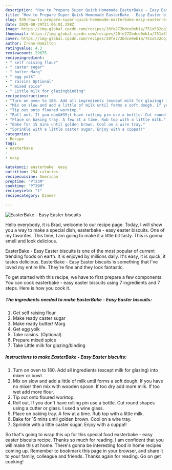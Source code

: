 ```yaml
---
description: "How to Prepare Super Quick Homemade EasterBake - Easy Easter biscuits"
title: "How to Prepare Super Quick Homemade EasterBake - Easy Easter biscuits"
slug: 939-how-to-prepare-super-quick-homemade-easterbake-easy-easter-biscuits
date: 2020-08-29T21:06:01.298Z
image: https://img-global.cpcdn.com/recipes/20fe272bdce0eb1a/751x532cq70/easterbake-easy-easter-biscuits-recipe-main-photo.jpg
thumbnail: https://img-global.cpcdn.com/recipes/20fe272bdce0eb1a/751x532cq70/easterbake-easy-easter-biscuits-recipe-main-photo.jpg
cover: https://img-global.cpcdn.com/recipes/20fe272bdce0eb1a/751x532cq70/easterbake-easy-easter-biscuits-recipe-main-photo.jpg
author: Irene Hamilton
ratingvalue: 4.3
reviewcount: 29675
recipeingredient:
- " self raising flour"
- " caster sugar"
- " butter Marg"
- " egg yolk"
- " raisins Optional"
- " mixed spice"
- " Little milk for glazingbinding"
recipeinstructions:
- "Turn on oven to 180. Add all ingredients (except milk for glazing) into mixer or bowl."
- "Mix on slow and add a little of milk until forms a soft dough. If you have no mixer then mix with wooden spoon. If too dry add more milk. If too wet add more flour."
- "Tip out onto floured worktop."
- "Roll out. If you don&#39;t have rolling pin use a bottle. Cut round shapes using a cutter or glass. I used a wine glass."
- "Place on baking tray. A few at a time. Rub top with a little milk."
- "Bake for 15 mins until golden brown. Cool on a wire tray."
- "Sprinkle with a little caster sugar. Enjoy with a cuppa!!"
categories:
- Recipe
tags:
- easterbake
- 
- easy

katakunci: easterbake  easy 
nutrition: 294 calories
recipecuisine: American
preptime: "PT23M"
cooktime: "PT39M"
recipeyield: "1"
recipecategory: Dinner

---
```



![EasterBake - Easy Easter biscuits](https://img-global.cpcdn.com/recipes/20fe272bdce0eb1a/751x532cq70/easterbake-easy-easter-biscuits-recipe-main-photo.jpg)

Hello everybody, it is Brad, welcome to our recipe page. Today, I will show you a way to make a special dish, easterbake - easy easter biscuits. One of my favorites. This time, I am going to make it a little bit tasty. This is gonna smell and look delicious.

EasterBake - Easy Easter biscuits is one of the most popular of current trending foods on earth. It is enjoyed by millions daily. It's easy, it is quick, it tastes delicious. EasterBake - Easy Easter biscuits is something that I've loved my entire life. They're fine and they look fantastic.




To get started with this recipe, we have to first prepare a few components. You can cook easterbake - easy easter biscuits using 7 ingredients and 7 steps. Here is how you cook it.

<!--inarticleads1-->

##### The ingredients needed to make EasterBake - Easy Easter biscuits:

1. Get  self raising flour
1. Make ready  caster sugar
1. Make ready  butter/ Marg
1. Get  egg yolk
1. Take  raisins. (Optional)
1. Prepare  mixed spice
1. Take  Little milk for glazing/binding




<!--inarticleads2-->

##### Instructions to make EasterBake - Easy Easter biscuits:

1. Turn on oven to 180. Add all ingredients (except milk for glazing) into mixer or bowl.
1. Mix on slow and add a little of milk until forms a soft dough. If you have no mixer then mix with wooden spoon. If too dry add more milk. If too wet add more flour.
1. Tip out onto floured worktop.
1. Roll out. If you don&#39;t have rolling pin use a bottle. Cut round shapes using a cutter or glass. I used a wine glass.
1. Place on baking tray. A few at a time. Rub top with a little milk.
1. Bake for 15 mins until golden brown. Cool on a wire tray.
1. Sprinkle with a little caster sugar. Enjoy with a cuppa!!




So that's going to wrap this up for this special food easterbake - easy easter biscuits recipe. Thanks so much for reading. I am confident that you will make this at home. There's gonna be interesting food in home recipes coming up. Remember to bookmark this page in your browser, and share it to your family, colleague and friends. Thanks again for reading. Go on get cooking!
